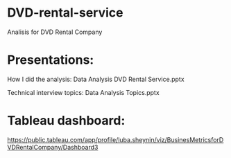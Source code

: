 # DVD-rental-service
Analisis for DVD Rental Company

# Presentations:
How I did the analysis:     Data Analysis DVD Rental Service.pptx 

Technical interview topics: Data Analysis Topics.pptx 

# Tableau dashboard: 
https://public.tableau.com/app/profile/luba.sheynin/viz/BusinesMetricsforDVDRentalCompany/Dashboard3 
